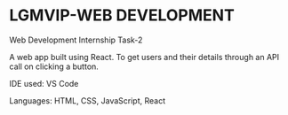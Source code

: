 # LGMVIP-WEB DEVELOPMENT 
Web Development Internship Task-2

A web app built using React. To get users and their details through an API call on clicking a button.

IDE used: VS Code

Languages: HTML, CSS, JavaScript, React
